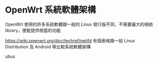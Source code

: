 # OpenWrt 系統軟體架構

OpenWrt 使用的許多系統軟體跟一般的 Linux 發行版不同，不需要龐大的相依 library，便能提供相當的功能

https://wiki.openwrt.org/doc/techref/netifd 有個表格跟一般 Linux Distribution 及 Android 等比較系統軟體架構

ubus
